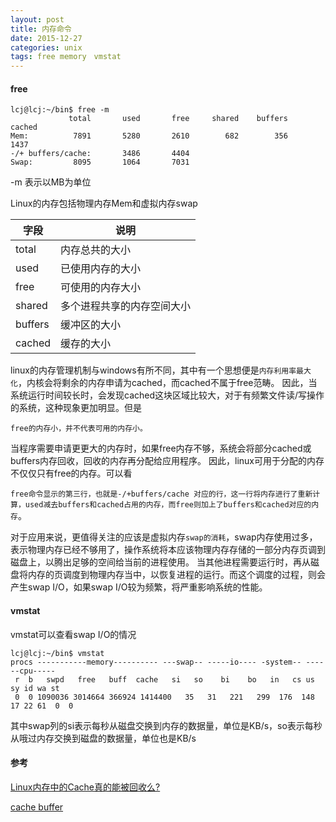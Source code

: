 ```yaml
---
layout: post
title: 内存命令
date: 2015-12-27
categories: unix
tags: free memory　vmstat
---
```


#### free

    lcj@lcj:~/bin$ free -m
                 total       used       free     shared    buffers     cached
    Mem:          7891       5280       2610        682        356       1437
    -/+ buffers/cache:       3486       4404
    Swap:         8095       1064       7031

-m 表示以MB为单位

Linux的内存包括物理内存Mem和虚拟内存swap

|字段|说明|
|-|-|
|total |内存总共的大小
|used|已使用内存的大小
|free|可使用的内存大小
|shared|多个进程共享的内存空间大小
|buffers| 缓冲区的大小
|cached |缓存的大小

linux的内存管理机制与windows有所不同，其中有一个思想便是`内存利用率最大化`，内核会将剩余的内存申请为cached，而cached不属于free范畴。
因此，当系统运行时间较长时，会发现cached这块区域比较大，对于有频繁文件读/写操作的系统，这种现象更加明显。但是

`free的内存小，并不代表可用的内存小。`

当程序需要申请更更大的内存时，如果free内存不够，系统会将部分cached或buffers内存回收，回收的内存再分配给应用程序。
因此，linux可用于分配的内存不仅仅只有free的内存。可以看

`free命令显示的第三行，也就是-/+buffers/cache 对应的行，这一行将内存进行了重新计算，used减去buffers和cached占用的内存，而free则加上了buffers和cached对应的内存`。

对于应用来说，更值得关注的应该是虚拟内存`swap的消耗`，swap内存使用过多，表示物理内存已经不够用了，操作系统将本应该物理内存存储的一部分内存页调到磁盘上，以腾出足够的空间给当前的进程使用。
当其他进程需要运行时，再从磁盘将内存的页调度到物理内存当中，以恢复进程的运行。而这个调度的过程，则会产生swap I/O，如果swap I/O较为频繁，将严重影响系统的性能。

#### vmstat
vmstat可以查看swap I/O的情况

    lcj@lcj:~/bin$ vmstat
    procs -----------memory---------- ---swap-- -----io---- -system-- ------cpu-----
     r  b   swpd   free   buff  cache   si   so    bi    bo   in   cs us sy id wa st
     0  0 1090036 3014664 366924 1414400   35   31   221   299  176  148 17 22 61  0  0


其中swap列的si表示每秒从磁盘交换到内存的数据量，单位是KB/s，so表示每秒从哦过内存交换到磁盘的数据量，单位也是KB/s


#### 参考

[Linux内存中的Cache真的能被回收么?](http://liwei.life/2016/04/26/linux%E5%86%85%E5%AD%98%E4%B8%AD%E7%9A%84cache%E7%9C%9F%E7%9A%84%E8%83%BD%E8%A2%AB%E5%9B%9E%E6%94%B6%E4%B9%88%EF%BC%9F/)

[cache buffer](https://serverfault.com/questions/85470/meaning-of-the-buffers-cache-line-in-the-output-of-free)
